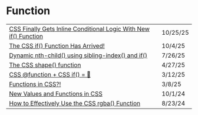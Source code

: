 # Function

|                                                                                                                                           |         |
| ----------------------------------------------------------------------------------------------------------------------------------------- | ------- |
| [CSS Finally Gets Inline Conditional Logic With New if() Function](https://app.daily.dev/posts/css-finally-gets-inline-conditional-logic-with-new-if-function-manljf5cs)      | 10/25/25 |
| [The CSS if() Function Has Arrived!](https://medium.com/@karstenbiedermann/the-css-if-function-has-arrived-152115ab2115)                  | 10/4/25 |
| [Dynamic nth-child() using sibling-index() and if()](https://app.daily.dev/posts/dynamic-nth-child-using-sibling-index-and-if--dwxrtk5va) | 7/26/25 |
| [The CSS shape() function](https://app.daily.dev/posts/the-css-shape-function-x3t1gaare)                                                  | 4/27/25 |
| [CSS @function + CSS if() = 🤯](https://app.daily.dev/posts/css-function-css-if--nw8gga1zh)                                               | 3/12/25 |
| [Functions in CSS?!](https://app.daily.dev/posts/functions-in-css--h18ghpptu)                                                             | 3/8/25  |
| [New Values and Functions in CSS](https://dev.to/alvaromontoro/new-values-and-functions-in-css-1b9o?ref=dailydev)                         | 10/1/24 |
| [How to Effectively Use the CSS rgba() Function](https://app.daily.dev/posts/how-to-effectively-use-the-css-rgba-function-otjjx4vwx)      | 8/23/24 |

